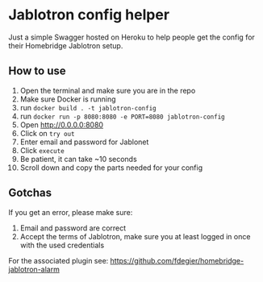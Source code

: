 # Jablotron config helper
Just a simple Swagger hosted on Heroku to help people get the config for their Homebridge Jablotron setup.

## How to use
1. Open the terminal and make sure you are in the repo
2. Make sure Docker is running
3. run `docker build . -t jablotron-config`
4. run `docker run -p 8080:8080 -e PORT=8080 jablotron-config`
5. Open http://0.0.0.0:8080
6. Click on `try out`
7. Enter email and password for Jablonet
8. Click `execute`
9. Be patient, it can take ~10 seconds
10. Scroll down and copy the parts needed for your config

## Gotchas
If you get an error, please make sure:
1. Email and password are correct
2. Accept the terms of Jablotron, make sure you at least logged in once with the used credentials

For the associated plugin see: https://github.com/fdegier/homebridge-jablotron-alarm
